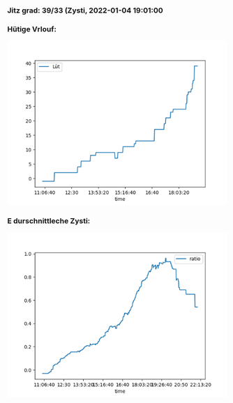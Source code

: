 ### Jitz grad: 39/33 (Zysti, 2022-01-04 19:01:00

### Hütige Vrlouf:
![Graph](Today.png)

### E durschnittleche Zysti:
![Graph](Zysti.png)